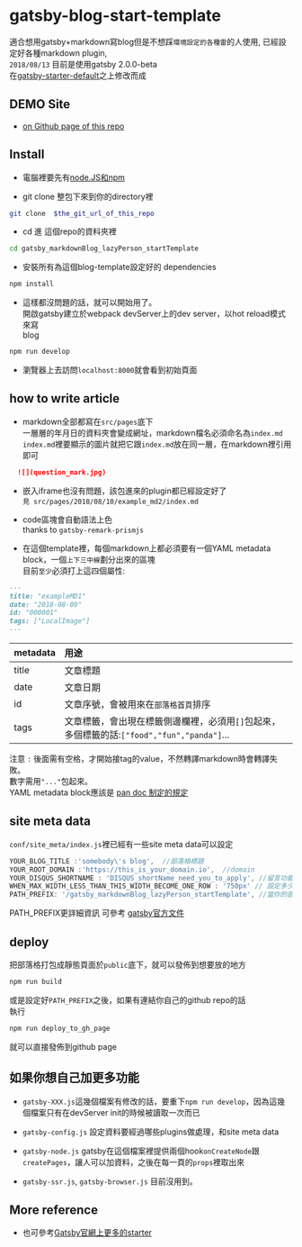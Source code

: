 # gatsby-blog-start-template
適合想用gatsby+markdown寫blog但是不想踩`環境設定的各種雷`的人使用,
已經設定好各種markdown plugin,  
`2018/08/13`  目前是使用gatsby 2.0.0-beta  
在[gatsby-starter-default](https://github.com/gatsbyjs/gatsby-starter-default)之上修改而成  



## DEMO Site
- [on Github page of this repo](https://akari0624.github.io/gatsby_markdownBlog_lazyPerson_startTemplate/)

## Install

- 電腦裡要先有[node.JS和npm](https://nodejs.org/en/download/)

- git clone 整包下來到你的directory裡  
```sh
git clone  $the_git_url_of_this_repo
```

- cd 進 這個repo的資料夾裡  
```sh
cd gatsby_markdownBlog_lazyPerson_startTemplate
```

- 安裝所有為這個blog-template設定好的 dependencies  
```sh
npm install
```

- 這樣都沒問題的話，就可以開始用了。  
開啟gatsby建立於webpack devServer上的dev server，以hot reload模式來寫  
blog
```sh
npm run develop
```  

- 瀏覽器上去訪問`localhost:8000`就會看到初始頁面

## how to write article 

- markdown全部都寫在`src/pages`底下  
一層層的年月日的資料夾會變成網址，markdown檔名必須命名為`index.md`  
`index.md`裡要顯示的圖片就把它跟`index.md`放在同一層，在markdown裡引用即可  
```markdown
  ![](question_mark.jpg)
```

- 嵌入iframe也沒有問題，該包進來的plugin都已經設定好了  
`見 src/pages/2018/08/10/example_md2/index.md`  

- code區塊會自動語法上色  
  thanks to `gatsby-remark-prismjs`

- 在這個template裡，每個markdown上都必須要有一個YAML metadata block，一個`上下三中線`劃分出來的區塊  
目前`至少`必須打上這四個屬性:  

```markdown
---
title: "exampleMD1"
date: "2018-08-09"
id: "000001"
tags: ["LocalImage"]
---
```
metadata      | 用途   
--------------|:------------
title         | 文章標題 
date          | 文章日期  
id            | 文章序號，會被用來在`部落格首頁`排序   
tags          | 文章標籤，會出現在標籤側邊欄裡，必須用`[]`包起來，多個標籤的話:`["food","fun","panda"]`...

注意 `:` 後面需有空格，才開始接tag的value，不然轉譯markdown時會轉譯失敗。  
數字需用` "..." `包起來。  
YAML metadata block應該是 [pan doc 制定的規定](https://pandoc.org/MANUAL.html#extension-yaml_metadata_block)  


## site meta data
`conf/site_meta/index.js`裡已經有一些site meta data可以設定  
  ```javaScript
  YOUR_BLOG_TITLE :'somebody\'s blog',  //部落格標題
  YOUR_ROOT_DOMAIN :'https://this_is_your_domain.io',  //domain
  YOUR_DISQUS_SHORTNAME : 'DISQUS_shortName_need_you_to_apply', //留言功能的Disqus shortname,要啟用的話要自己去Disqus申請
  WHEN_MAX_WIDTH_LESS_THAN_THIS_WIDTH_BECOME_ONE_ROW : '750px' // 設定多少寬度以下兩欄的排版會變一欄  
  PATH_PREFIX: '/gatsby_markdownBlog_lazyPerson_startTemplate', //當你的部署環境是有webapp name的時候在用的，demo網站是放在這個repo的github page上，所以目前是這個repo的名稱
```
PATH_PREFIX更詳細資訊 可參考 [gatsby官方文件](https://www.gatsbyjs.org/docs/how-gatsby-works-with-github-pages/)


## deploy
把部落格打包成靜態頁面於`public`底下，就可以發佈到想要放的地方  
```sh
npm run build
```

或是設定好`PATH_PREFIX`之後，如果有連結你自己的github repo的話  
執行  
```sh
npm run deploy_to_gh_page
```
就可以直接發佈到github page

## 如果你想自己加更多功能

- `gatsby-XXX.js`這幾個檔案有修改的話，要重下`npm run develop`，因為這幾個檔案只有在devServer init的時候被讀取一次而已

- `gatsby-config.js` 設定資料要經過哪些plugins做處理，和site meta data


- `gatsby-node.js`  gatsby在這個檔案裡提供兩個hook`onCreateNode`跟`createPages`，讓人可以加資料，之後在每一頁的`props`裡取出來

- `gatsby-ssr.js`, `gatsby-browser.js` 目前沒用到。

## More reference
- 也可參考[Gatsby官網上更多的starter](https://next.gatsbyjs.org/docs/gatsby-starters/)

